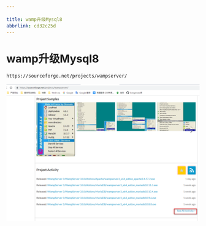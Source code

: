 ```yaml
---

title: wamp升级Mysql8
abbrlink: cd32c25d
---
```


# wamp升级Mysql8

```html
https://sourceforge.net/projects/wampserver/
```

![image-20230517072151543](./assets/image-20230517072151543.png)
